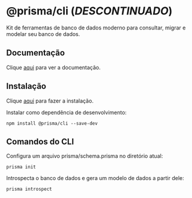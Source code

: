 # @prisma/cli (_DESCONTINUADO_)

Kit de ferramentas de banco de dados moderno para consultar, migrar e modelar seu banco de dados.

## Documentação

Clique [aqui](https://github.com/prisma/prisma) para ver a documentação.

## Instalação

Clique [aqui](https://www.npmjs.com/package/@prisma/cli) para fazer a instalação.

Instalar como dependência de desenvolvimento:

```
npm install @prisma/cli --save-dev
```

## Comandos do CLI

Configura um arquivo prisma/schema.prisma no diretório atual:

```
prisma init
```

Introspecta o banco de dados e gera um modelo de dados a partir dele:

```
prisma introspect
```